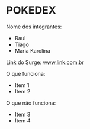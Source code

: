 # POKEDEX

Nome dos integrantes: 
- Raul
- Tiago
- Maria Karolina

Link do Surge: www.link.com.br

O que funciona:
- Item 1
- Item 2

O que não funciona: 
- Item 3
- Item 4
